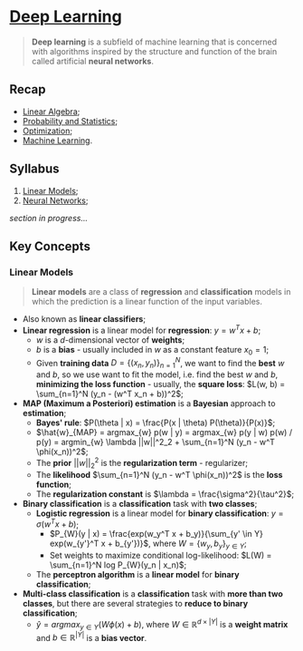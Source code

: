 # [Deep Learning](https://fenix.tecnico.ulisboa.pt/disciplinas/AP-Dei/2023-2024/1-semestre)

> **Deep learning** is a subfield of machine learning that is concerned with algorithms inspired by the structure and function of the brain called artificial **neural networks**.

## Recap

* [Linear Algebra](../../other-materials/linear-algebra.md);
* [Probability and Statistics](../../other-materials/probability-and-statistics.md);
* [Optimization](../../other-materials/optimization.md);
* [Machine Learning](../../other-materials/machine-learning.md).

## Syllabus

1. [Linear Models](./01-linear-models.md);
2. [Neural Networks](./02-neural-networks.md);

*section in progress...*

## Key Concepts

### Linear Models

> **Linear models** are a class of **regression** and **classification** models in which the prediction is a linear function of the input variables.

* Also known as **linear classifiers**;
* **Linear regression** is a linear model for **regression**: $y = w^T x + b$;
  * $w$ is a $d$-dimensional vector of **weights**;
  * $b$ is a **bias** - usually included in $w$ as a constant feature $x_0 = 1$;
  * Given **training data** $D = \{(x_n, y_n)\}_{n=1}^N$, we want to find the **best** $w$ and $b$, so we use want to fit the model, i.e. find the best $w$ and $b$, **minimizing the loss function** - usually, the **square loss**: $L(w, b) = \sum_{n=1}^N (y_n - (w^T x_n + b))^2$;
* **MAP (Maximum a Posteriori) estimation** is a **Bayesian** approach to **estimation**;
  * **Bayes' rule**: $P(\theta | x) = \frac{P(x | \theta) P(\theta)}{P(x)}$;
  * $\hat{w}_{MAP} = argmax_{w} p(w | y) = argmax_{w} p(y | w) p(w) / p(y) = argmin_{w} \lambda ||w||^2_2 + \sum_{n=1}^N (y_n - w^T \phi(x_n))^2$;
  * The **prior** $||w||^2_2$ is the **regularization term** - regularizer;
  * The **likelihood** $\sum_{n=1}^N (y_n - w^T \phi(x_n))^2$ is the **loss function**;
  * The **regularization constant** is $\lambda = \frac{\sigma^2}{\tau^2}$;
* **Binary classification** is a **classification** task with **two classes**;
  * **Logistic regression** is a linear model for **binary classification**: $y = \sigma(w^T x + b)$;
    * $P_{W}(y | x) = \frac{exp(w_y^T x + b_y)}{\sum_{y' \in Y} exp(w_{y'}^T x + b_{y'})}$, where $W = \{w_y, b_y\}_{y \in Y}$;
    * Set weights to maximize conditional log-likelihood: $L(W) = \sum_{n=1}^N log P_{W}(y_n | x_n)$;
  * The **perceptron algorithm** is a **linear model** for **binary classification**;
* **Multi-class classification** is a **classification** task with **more than two classes**, but there are several strategies to **reduce to binary classification**;
  * $\hat{y} = argmax_{y \in Y} (W \phi(x) + b)$, where $W \in \mathbb{R}^{d \times |Y|}$ is a **weight matrix** and $b \in \mathbb{R}^{|Y|}$ is a **bias vector**.